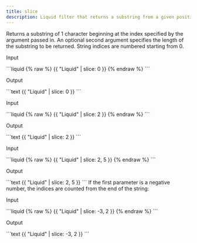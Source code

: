 ```yaml
---
title: slice
description: Liquid filter that returns a substring from a given position in a string.
---
```

Returns a substring of 1 character beginning at the index specified by the argument passed in. An optional second argument specifies the length of the substring to be returned.
String indices are numbered starting from 0.
<p class="code-label">Input</p>
```liquid
{% raw %}
{{ "Liquid" | slice: 0 }}
{% endraw %}
```
<p class="code-label">Output</p>
```text
{{ "Liquid" | slice: 0 }}
```
<p class="code-label">Input</p>
```liquid
{% raw %}
{{ "Liquid" | slice: 2 }}
{% endraw %}
```
<p class="code-label">Output</p>
```text
{{ "Liquid" | slice: 2 }}
```
<p class="code-label">Input</p>
```liquid
{% raw %}
{{ "Liquid" | slice: 2, 5 }}
{% endraw %}
```
<p class="code-label">Output</p>
```text
{{ "Liquid" | slice: 2, 5 }}
```
If the first parameter is a negative number, the indices are counted from the end of the string:
<p class="code-label">Input</p>
```liquid
{% raw %}
{{ "Liquid" | slice: -3, 2 }}
{% endraw %}
```
<p class="code-label">Output</p>
```text
{{ "Liquid" | slice: -3, 2 }}
```